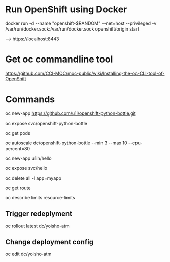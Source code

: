 # Run OpenShift using Docker

docker run -d --name "openshift-$RANDOM" --net=host --privileged -v /var/run/docker.sock:/var/run/docker.sock openshift/origin start

--> https://localhost:8443

# Get oc commandline tool

https://github.com/CCI-MOC/moc-public/wiki/Installing-the-oc-CLI-tool-of-OpenShift

# Commands
oc new-app https://github.com/u1i/openshift-python-bottle.git

oc expose svc/openshift-python-bottle

oc get pods

oc autoscale dc/openshift-python-bottle --min 3 --max 10 --cpu-percent=80

oc new-app u1ih/hello

oc expose svc/hello

oc delete all -l app=myapp

oc get route

oc describe limits resource-limits

## Trigger redeplyment

oc rollout latest dc/yoisho-atm

## Change deployment config

oc edit dc/yoisho-atm

